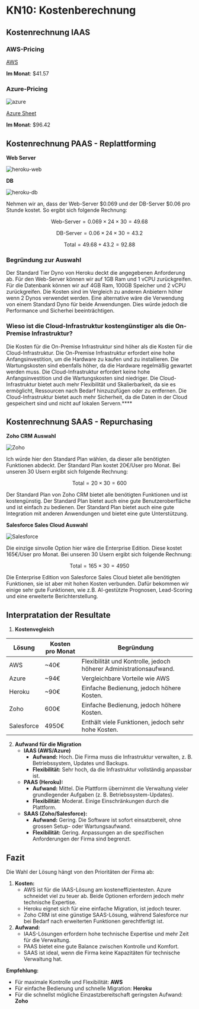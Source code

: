# KN10: Kostenberechnung

## Kostenrechnung IAAS

### AWS-Pricing

[AWS](aws-pricing.pdf)

**Im Monat**: $41.57

### Azure-Pricing

![azure](image/Readme/1737143220699.png)

[Azure Sheet](azure-pricing.xlsx)

**Im Monat**: $96.42

## Kostenrechnung PAAS - Replattforming

**Web Server**

![heroku-web](image/Readme/1736513005902.png)

**DB**

![heroku-db](image/Readme/1736513095619.png)

Nehmen wir an, dass der Web-Server \$0.069 und der DB-Server \$0.06 pro Stunde kostet. So ergibt sich folgende Rechnung:

$$
\text{Web-Server} = 0.069 \times 24 \times 30 = 49.68
$$

$$
\text{DB-Server} = 0.06 \times 24 \times 30 = 43.2
$$

$$
\text{Total} = 49.68 + 43.2 = 92.88
$$

### Begründung zur Auswahl

Der Standard Tier Dyno von Heroku deckt die angegebenen Anforderung ab. Für den Web-Server können wir auf 1GB Ram und 1 vCPU zurückgreifen. Für die Datenbank können wir auf 4GB Ram, 100GB Speicher und 2 vCPU zurückgreifen. Die Kosten sind im Vergleich zu anderen Anbietern höher wenn 2 Dynos verwendet werden. Eine alternative wäre die Verwendung von einem Standard Dyno für beide Anwendungen. Dies würde jedoch die Performance und Sicherhei beeinträchtigen.

### Wieso ist die Cloud-Infrastruktur kostengünstiger als die On-Premise Infrastruktur?

Die Kosten für die On-Premise Infrastruktur sind höher als die Kosten für die Cloud-Infrastruktur. Die On-Premise Infrastruktur erfordert eine hohe Anfangsinvestition, um die Hardware zu kaufen und zu installieren. Die Wartungskosten sind ebenfalls höher, da die Hardware regelmäßig gewartet werden muss. Die Cloud-Infrastruktur erfordert keine hohe Anfangsinvestition und die Wartungskosten sind niedriger. Die Cloud-Infrastruktur bietet auch mehr Flexibilität und Skalierbarkeit, da sie es ermöglicht, Ressourcen nach Bedarf hinzuzufügen oder zu entfernen. Die Cloud-Infrastruktur bietet auch mehr Sicherheit, da die Daten in der Cloud gespeichert sind und nicht auf lokalen Servern.\*\*\*\*

## Kostenrechnung SAAS - Repurchasing

**Zoho CRM Auswahl**

![Zoho](image/Readme/1736514096157.png)

Ich würde hier den Standard Plan wählen, da dieser alle benötigten Funktionen abdeckt. Der Standard Plan kostet 20€/User pro Monat. Bei unseren 30 Usern ergibt sich folgende Rechnung:

$$
\text{Total} = 20 \times 30 = 600
$$

Der Standard Plan von Zoho CRM bietet alle benötigten Funktionen und ist kostengünstig. Der Standard Plan bietet auch eine gute Benutzeroberfläche und ist einfach zu bedienen. Der Standard Plan bietet auch eine gute Integration mit anderen Anwendungen und bietet eine gute Unterstützung.

**Salesforce Sales Cloud Auswahl**

![Salesforce](image/Readme/1736514698652.png)

Die einzige sinvolle Option hier wäre die Enterprise Edition. Diese kostet 165€/User pro Monat. Bei unseren 30 Usern ergibt sich folgende Rechnung:

$$
\text{Total} = 165 \times 30 = 4950
$$

Die Enterprise Edition von Salesforce Sales Cloud bietet alle benötigten Funktionen, sie ist aber mit hohen Kosten verbunden. Dafür bekommen wir einige sehr gute Funktionen, wie z.B. AI-gestützte Prognosen, Lead-Scoring und eine erweiterte Berichterstellung.

## Interpratation der Resultate

1. **Kostenvegleich**

| Lösung     | Kosten pro Monat | Begründung                                                         |
| ---------- | ---------------- | ------------------------------------------------------------------ |
| AWS        | ~40€             | Flexibilität und Kontrolle, jedoch höherer Administrationsaufwand. |
| Azure      | ~94€             | Vergleichbare Vorteile wie AWS                                     |
| Heroku     | ~90€             | Einfache Bedienung, jedoch höhere Kosten.                          |
| Zoho       | 600€             | Einfache Bedienung, jedoch höhere Kosten.                          |
| Salesforce | 4950€            | Enthält viele Funktionen, jedoch sehr hohe Kosten.                 |

2. **Aufwand für die Migration**
   - **IAAS (AWS/Azure)**
     - **Aufwand:** Hoch. Die Firma muss die Infrastruktur verwalten, z. B. Betriebssystem, Updates und Backups.
     - **Flexibilität:** Sehr hoch, da die Infrastruktur vollständig anpassbar ist.
   - **PAAS (Heroku):**
     - **Aufwand:** Mittel. Die Plattform übernimmt die Verwaltung vieler grundlegender Aufgaben (z. B. Betriebssystem-Updates).
     - **Flexibilität:** Moderat. Einige Einschränkungen durch die Plattform.
   - **SAAS (Zoho/Salesforce):**
     - **Aufwand:** Gering. Die Software ist sofort einsatzbereit, ohne grossen Setup- oder Wartungsaufwand.
     - **Flexibilität:** Gering. Anpassungen an die spezifischen Anforderungen der Firma sind begrenzt.

## **Fazit**

Die Wahl der Lösung hängt von den Prioritäten der Firma ab:

1. **Kosten:**
   - AWS ist für die IAAS-Lösung am kosteneffizientesten. Azure schneidet viel zu teuer ab. Beide Optionen erfordern jedoch mehr technische Expertise.
   - Heroku eignet sich für eine einfache Migration, ist jedoch teurer.
   - Zoho CRM ist eine günstige SAAS-Lösung, während Salesforce nur bei Bedarf nach erweiterten Funktionen gerechtfertigt ist.
2. **Aufwand:**
   - IAAS-Lösungen erfordern hohe technische Expertise und mehr Zeit für die Verwaltung.
   - PAAS bietet eine gute Balance zwischen Kontrolle und Komfort.
   - SAAS ist ideal, wenn die Firma keine Kapazitäten für technische Verwaltung hat.

**Empfehlung:**

- Für maximale Kontrolle und Flexibilität: **AWS**
- Für einfache Bedienung und schnelle Migration: **Heroku**
- Für die schnellst mögliche Einzastzbereitschaft geringsten Aufwand: **Zoho**
